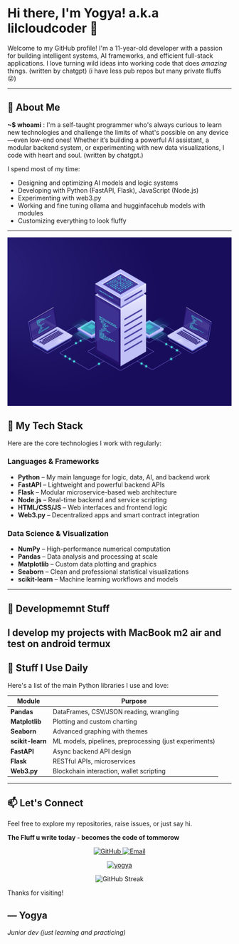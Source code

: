 # Hi there, I'm Yogya! a.k.a lilcloudcoder 👋

Welcome to my GitHub profile! I'm a 11-year-old developer with a passion for building intelligent systems, AI frameworks, and efficient full-stack applications. I love turning wild ideas into working code that does *amazing* things. (written by chatgpt)
(i have less pub repos but many private fluffs 😜)


---

## 🚀 About Me

**~$ whoami** : I'm a self-taught programmer who's always curious to learn new technologies and challenge the limits of what's possible on any device—even low-end ones! Whether it’s building a powerful AI assistant, a modular backend system, or experimenting with new data visualizations, I code with heart and soul. (written by chatgpt.)

I spend most of my time:
- Designing and optimizing AI models and logic systems
- Developing with Python (FastAPI, Flask), JavaScript (Node.js)
- Experimenting with web3.py
- Working and fine tuning ollama and hugginfacehub models with modules
- Customizing everything to look fluffy

---

![Tech Stack](stack.png)

## 🧠 My Tech Stack

Here are the core technologies I work with regularly:

### **Languages & Frameworks**
- **Python** – My main language for logic, data, AI, and backend work
- **FastAPI** – Lightweight and powerful backend APIs
- **Flask** – Modular microservice-based web architecture
- **Node.js** – Real-time backend and service scripting
- **HTML/CSS/JS** – Web interfaces and frontend logic
- **Web3.py** – Decentralized apps and smart contract integration

### **Data Science & Visualization**
- **NumPy** – High-performance numerical computation
- **Pandas** – Data analysis and processing at scale
- **Matplotlib** – Custom data plotting and graphics
- **Seaborn** – Clean and professional statistical visualizations
- **scikit-learn** – Machine learning workflows and models

---

## 📱 Developmemnt Stuff

I develop my projects with MacBook m2 air and test on android termux 
---

## 🔧 Stuff I Use Daily

Here's a list of the main Python libraries I use and love:

| Module            | Purpose                                  |
|-------------------|-------------------------------------------|
| **Pandas**        | DataFrames, CSV/JSON reading, wrangling  |
| **Matplotlib**    | Plotting and custom charting              |
| **Seaborn**       | Advanced graphing with themes             |
| **scikit-learn**  | ML models, pipelines, preprocessing (just experiments)      |
| **FastAPI**       | Async backend API design                  |
| **Flask**         | RESTful APIs, microservices               |
| **Web3.py**       | Blockchain interaction, wallet scripting  |

---

## 📫 Let's Connect

Feel free to explore my repositories, raise issues, or just say hi.

**The Fluff u write today - becomes the code of tommorow**

<p align="center">
  <a href="https://github.com/lilcloudcoder">
    <img src="https://img.shields.io/badge/GitHub-Profile-blue?logo=github" alt="GitHub">
  </a>
  <a href="mailto:yogya.coder@gmail.com">
    <img src="https://img.shields.io/badge/Email-Me-red?logo=gmail" alt="Email">
  </a>
</p>

<p align="center">
  <a href="https://github.com/lilcloudcoder">
    <img title="yogya" src="https://github-readme-stats-q2ta.vercel.app/api?username=lilcloudcoder&show_icons=true&include_all_commits=true&theme=tokyonight&hide_border=true&cache_seconds=3200">
  </a>
</p>
<p align="center">
   <a>
     <img src="https://github-readme-streak-stats-tau-blush.vercel.app?user=lilcloudcoder&theme=buefy-dark&hide_border=true" alt="GitHub Streak" />
   </a>
</p>

Thanks for visiting!

— Yogya  
---
*Junior dev (just learning and practicing)*
